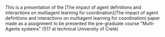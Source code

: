 This is a presentation of the [The impact of agent definitions and interactions on multiagent learning for coordination](The impact of agent definitions and interactions on multiagent learning for coordination) paper
made as a assignment to be presented the pre-graduate course "Multi-Agents systems" (517 at technical University of Crete)

